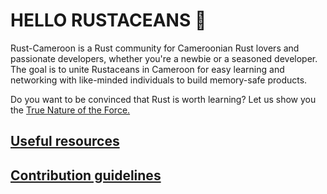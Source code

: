 # HELLO RUSTACEANS 👋

Rust-Cameroon is a Rust community for Cameroonian Rust lovers and passionate developers, whether you're a newbie or a seasoned developer. The goal is to unite Rustaceans in Cameroon for easy learning and networking with like-minded individuals to build 
memory-safe products.

Do you want to be convinced that Rust is worth learning? Let us show you the [True Nature of the Force.](https://brson.github.io/fireflowers/)
## [Useful resources](https://github.com/Rust-Cameroon/useful-resources)
## [Contribution guidelines](https://github.com/Rust-Cameroon/.github/blob/main/Contribution.md)
